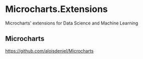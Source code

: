 # Microcharts.Extensions
Microcharts' extensions for Data Science and Machine Learning

## Microcharts
https://github.com/aloisdeniel/Microcharts